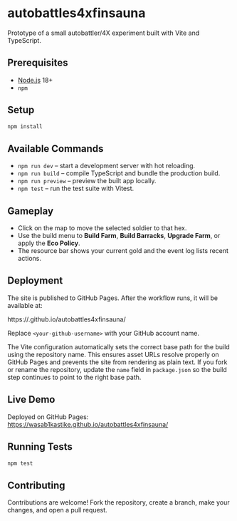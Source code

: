 # autobattles4xfinsauna

Prototype of a small autobattler/4X experiment built with Vite and
TypeScript.

## Prerequisites

- [Node.js](https://nodejs.org/) 18+
- `npm`

## Setup

```bash
npm install
```

## Available Commands

- `npm run dev` – start a development server with hot reloading.
- `npm run build` – compile TypeScript and bundle the production build.
- `npm run preview` – preview the built app locally.
- `npm test` – run the test suite with Vitest.

## Gameplay

- Click on the map to move the selected soldier to that hex.
- Use the build menu to **Build Farm**, **Build Barracks**, **Upgrade Farm**,
  or apply the **Eco Policy**.
- The resource bar shows your current gold and the event log lists recent
  actions.

## Deployment

The site is published to GitHub Pages. After the workflow runs, it will be
available at:

https://<your-github-username>.github.io/autobattles4xfinsauna/

Replace `<your-github-username>` with your GitHub account name.

The Vite configuration automatically sets the correct base path for the build
using the repository name. This ensures asset URLs resolve properly on GitHub
Pages and prevents the site from rendering as plain text. If you fork or rename
the repository, update the `name` field in `package.json` so the build step
continues to point to the right base path.

## Live Demo
Deployed on GitHub Pages: https://wasab1kastike.github.io/autobattles4xfinsauna/

## Running Tests

```bash
npm test
```

## Contributing

Contributions are welcome! Fork the repository, create a branch, make your
changes, and open a pull request.

